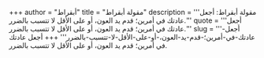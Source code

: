 +++
author = "أبقراط"
title = "مقولة أبقراط"
description = '''مقولة أبقراط: أجعل عادتك في أمرين؛ قدم يد العون، أو على الأقل لا تتسبب بالضرر.'''
quote = '''أجعل عادتك في أمرين؛ قدم يد العون، أو على الأقل لا تتسبب بالضرر.'''
slug = '''أجعل-عادتك-في-أمرين؛-قدم-يد-العون،-أو-على-الأقل-لا-تتسبب-بالضرر'''
+++
أجعل عادتك في أمرين؛ قدم يد العون، أو على الأقل لا تتسبب بالضرر.
